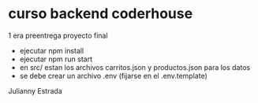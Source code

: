 # curso backend coderhouse

1 era preentrega proyecto final

- ejecutar npm install
- ejecutar npm run start
- en src/ estan los archivos carritos.json y productos.json para los datos
- se debe crear un archivo .env (fijarse en el .env.template)

Julianny Estrada